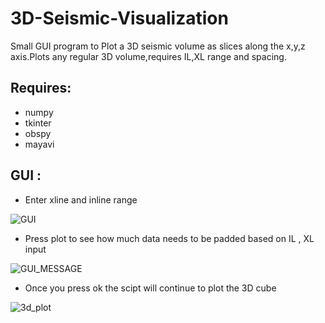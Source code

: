 # 3D-Seismic-Visualization #
Small GUI program to Plot a 3D seismic volume as slices along the x,y,z axis.Plots any regular 3D volume,requires IL,XL range and spacing.

## Requires: ##
* numpy
* tkinter
* obspy
* mayavi
  
## GUI :

* Enter xline and inline range 

![GUI](https://raw.githubusercontent.com/pydev1988/3D-Seismic-Visualization/master/3d_plot_GUI.jpeg)

* Press plot to see how much data needs to be padded based on IL , XL input

![GUI_MESSAGE](https://raw.githubusercontent.com/pydev1988/3D-Seismic-Visualization/master/3d_plot_GUI_message.jpeg)

* Once you press ok the scipt will continue to plot the 3D cube 

![3d_plot](https://raw.githubusercontent.com/pydev1988/3D-Seismic-Visualization/master/3D_volume_plot.png)


